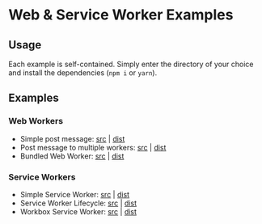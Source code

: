 # Web & Service Worker Examples

## Usage

Each example is self-contained. Simply enter the directory of your choice and install the dependencies (`npm i` or `yarn`).

## Examples

### Web Workers

* Simple post message: [src](./webWorkers/simplePostMessage/src) | [dist](./webWorkers/simplePostMessage/dist)
* Post message to multiple workers: [src](./webWorkers/postMessage/src) | [dist](./webWorkers/postMessage/dist)
* Bundled Web Worker: [src](./webWorkers/bundledWebWorker/src) | [dist](./webWorkers/bundledWebWorker/dist)

### Service Workers

* Simple Service Worker: [src](./serviceWorkers/simpleServiceWorker/src) | [dist](./serviceWorkers/simpleServiceWorker/dist)
* Service Worker Lifecycle: [src](./serviceWorkers/serviceWorkerLifecycle/src) | [dist](./serviceWorkers/serviceWorkerLifecycle/dist)
* Workbox Service Worker: [src](./serviceWorkers/workboxServiceWorker/src) | [dist](./serviceWorkers/workboxServiceWorker/dist)